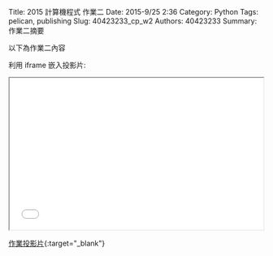 Title: 2015 計算機程式 作業二
Date: 2015-9/25 2:36
Category: Python
Tags: pelican, publishing
Slug: 40423233_cp_w2
Authors: 40423233
Summary: 作業二摘要

以下為作業二內容

利用 iframe 嵌入投影片:

<iframe src="40423233_cp_w2_p.html" width="500" height="300"></iframe>

[作業投影片](40423233_cp_w2_p.html){:target="_blank"}